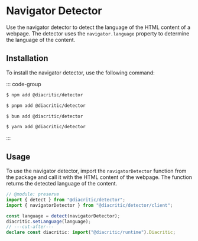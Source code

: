 # Navigator Detector

Use the navigator detector to detect the language of the HTML content of a webpage. The detector uses the `navigator.language` property to determine the language of the content.

## Installation

To install the navigator detector, use the following command:

::: code-group

```sh [NPM]
$ npm add @diacritic/detector
```

```sh [PNPM]
$ pnpm add @diacritic/detector
```

```sh [Bun]
$ bun add @diacritic/detector
```

```sh [Yarn]
$ yarn add @diacritic/detector
```

:::

## Usage

To use the navigator detector, import the `navigatorDetector` function from the package and call it with the HTML content of the webpage. The function returns the detected language of the content.

```ts twoslash
// @module: preserve
import { detect } from "@diacritic/detector";
import { navigatorDetector } from "@diacritic/detector/client";

const language = detect(navigatorDetector);
diacritic.setLanguage(language);
// ---cut-after---
declare const diacritic: import("@diacritic/runtime").Diacritic;
```

